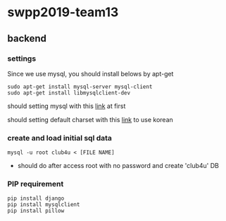 # swpp2019-team13

## backend

### settings

Since we use mysql, you should install belows by apt-get

```
sudo apt-get install mysql-server mysql-client
sudo apt-get install libmysqlclient-dev
```

should setting mysql with this [link](https://bscnote.tistory.com/77) at first

should setting default charset with this [link](https://nesoy.github.io/articles/2017-05/mysql-UTF8) to use korean

### create and load initial sql data

```
mysql -u root club4u < [FILE NAME]
```

- should do after access root with no password and create 'club4u' DB

### PIP requirement

```
pip install django
pip install mysqlclient
pip install pillow
```
